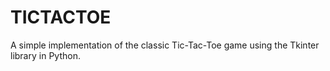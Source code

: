 # TICTACTOE
A simple implementation of the classic Tic-Tac-Toe game using the Tkinter library in Python.
